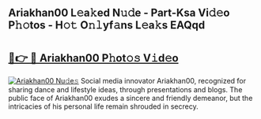 ## Ariakhan00 L𝚎a𝚔ed N𝚞𝚍e - Part-Ksa Vi𝚍𝚎o P𝚑𝚘tos - H𝚘𝚝 O𝚗𝚕yf𝚊ns L𝚎a𝚔s EAQqd

# <h2><a href="http://kfa29do.oniu.top/?m=Ariakhan00">🔗👉 🔴 Ariakhan00 P𝚑ot𝚘𝚜 V𝚒d𝚎o</a></h2>

[![Ariakhan00 Nu𝚍e𝚜](https://i.imgur.com/0qMVB7G.gif)](http://kfa29do.oniu.top/?m=Ariakhan00)
Social media innovator Ariakhan00, recognized for sharing dance and lifestyle ideas, through presentations and blogs. The public face of Ariakhan00 exudes a sincere and friendly demeanor, but the intricacies of his personal life remain shrouded in secrecy.  

